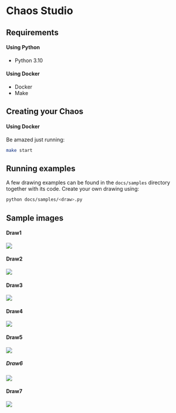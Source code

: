 Chaos Studio
=== 

## Requirements

#### Using Python

- Python 3.10

#### Using Docker

- Docker
- Make

## Creating your Chaos

#### Using Docker

Be amazed just running:
``` sh
make start
```

## Running examples

A few drawing examples can be found in the `docs/samples` directory together with its code.
Create your own drawing using:
``` sh
python docs/samples/<draw>.py
``` 

## Sample images

#### Draw1
![](docs/samples/draw1.jpg)

#### Draw2
![](docs/samples/draw2.jpg)

#### Draw3
![](docs/samples/draw3.jpg)

#### Draw4
![](docs/samples/draw4.jpg)

#### Draw5
![](docs/samples/draw5.jpg)

##### Draw6
![](docs/samples/draw6.jpg)

#### Draw7
![](docs/samples/draw7.jpg)

